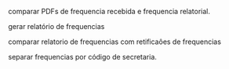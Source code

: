 comparar PDFs de frequencia recebida e frequencia relatorial.

gerar relatório de frequencias

comparar relatorio de frequencias com retificaôes de frequencias

separar frequencias por código de secretaria.

